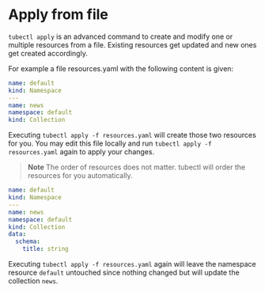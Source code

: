 # Apply from file

`tubectl apply` is an advanced command to create and modify one or multiple resources from a file.
Existing resources get updated and new ones get created accordingly.

For example a file resources.yaml with the following content is given:

```yaml
name: default
kind: Namespace
---
name: news
namespace: default
kind: Collection
```

Executing `tubectl apply -f resources.yaml` will create those two resources for you. 
You may edit this file locally and run `tubectl apply -f resources.yaml` again to apply your changes. 

>**Note** The order of resources does not matter. tubectl will order the resources for you automatically.

```yaml
name: default
kind: Namespace
---
name: news
namespace: default
kind: Collection
data:
  schema: 
    title: string
```

Executing `tubectl apply -f resources.yaml` again will leave the namespace resource `default` untouched since nothing changed but will update the collection `news`.
